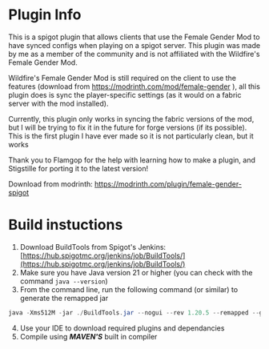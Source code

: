 # Plugin Info

This is a spigot plugin that allows clients that use the Female Gender Mod to have synced configs when playing on a spigot server. This plugin was made by me as a member of the community and is not affiliated with the Wildfire's Female Gender Mod.

Wildfire's Female Gender Mod is still required on the client to use the features (download from https://modrinth.com/mod/female-gender ), all this plugin does is sync the player-specific settings (as it would on a fabric server with the mod installed).

Currently, this plugin only works in syncing the fabric versions of the mod, but I will be trying to fix it in the future for forge versions (if its possible). This is the first plugin I have ever made so it is not particularly clean, but it works

Thank you to Flamgop for the help with learning how to make a plugin, and Stigstille for porting it to the latest version!

Download from modrinth: https://modrinth.com/plugin/female-gender-spigot

# Build instuctions

1. Download BuildTools from Spigot's Jenkins: [https://hub.spigotmc.org/jenkins/job/BuildTools/](https://hub.spigotmc.org/jenkins/job/BuildTools/)
2. Make sure you have Java version 21 or higher (you can check with the command `java --version`)
3. From the command line, run the following command (or similar) to generate the remapped jar 
```powershell
java -Xms512M -jar ./BuildTools.jar --nogui --rev 1.20.5 --remapped --generate-source --compile NONE
```
4. Use your IDE to download required plugins and dependancies
5. Compile using ***MAVEN'S*** built in compiler